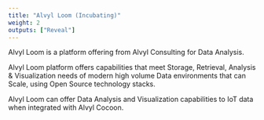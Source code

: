 ```yaml
---
title: "Alvyl Loom (Incubating)"
weight: 2
outputs: ["Reveal"]
---
```


Alvyl Loom is a platform offering from Alvyl Consulting for Data Analysis.

Alvyl Loom platform offers capabilities that meet Storage, Retrieval, Analysis & Visualization needs of modern high volume Data environments that can Scale, using Open Source technology stacks.

Alvyl Loom can offer Data Analysis and Visualization capabilities to IoT data when integrated with Alvyl Cocoon.
